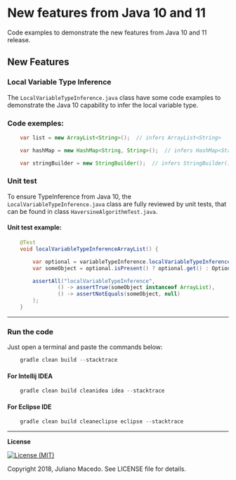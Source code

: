 # New features from Java 10 and 11
Code examples to demonstrate the new features from Java 10 and 11 release.

## New Features

### Local Variable Type Inference

The <code>LocalVariableTypeInference.java</code> class have some code examples to demonstrate 
the Java 10 capability to infer the local variable type.

### Code exemples:
```java
    var list = new ArrayList<String>();  // infers ArrayList<String>
```

```java
    var hashMap = new HashMap<String, String>();  // infers HashMap<String, String>
```

```java
    var stringBuilder = new StringBuilder();  // infers StringBuilder()
```

### Unit test

To ensure TypeInference from Java 10, the <code>LocalVariableTypeInference.java</code> class 
are fully reviewed by unit tests, that can be found in class <code>HaversineAlgorithmTest.java</code>.

#### Unit test example:
```java
    @Test
    void localVariableTypeInferenceArrayList() {

        var optional = variableTypeInference.localVariableTypeInferenceArrayList();
        var someObject = optional.isPresent() ? optional.get() : Optional.empty();

        assertAll("localVariableTypeInference",
                () -> assertTrue(someObject instanceof ArrayList),
                () -> assertNotEquals(someObject, null)
        );
    }
```

___
### Run the code

Just open a terminal and paste the commands below:

```gradle
    gradle clean build --stacktrace
```

#### For Intellij IDEA
```gradle
    gradle clean build cleanidea idea --stacktrace
```

#### For Eclipse IDE
```gradle
    gradle clean build cleaneclipse eclipse --stacktrace
```

___
**License**

[![License (MIT)](https://img.shields.io/badge/license-MIT-brightgreen.svg?style=flat-square)](http://opensource.org/licenses/MIT)

Copyright 2018, Juliano Macedo.
See LICENSE file for details.
